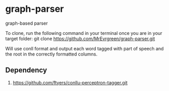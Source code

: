 # graph-parser
graph-based parser

To clone, run the following command in your terminal once you are in your target folder:
git clone https://github.com/MrEvrgreen/graph-parser.git

Will use conll format and output each word tagged with part of speech and the root in the correctly formatted columns.

## Dependency
1. https://github.com/ftyers/conllu-perceptron-tagger.git